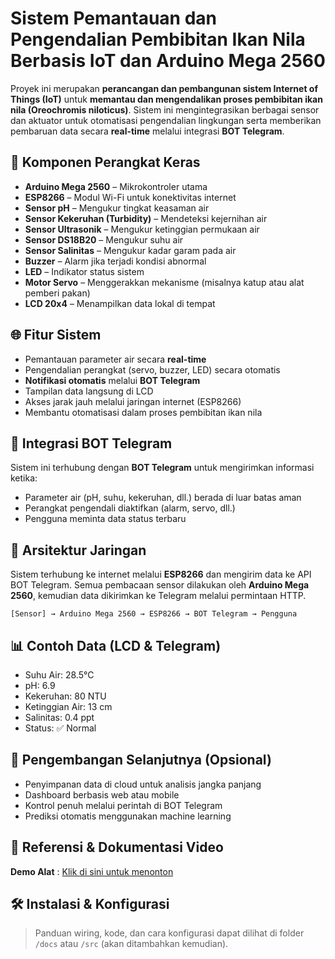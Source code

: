 
# Sistem Pemantauan dan Pengendalian Pembibitan Ikan Nila Berbasis IoT dan Arduino Mega 2560

Proyek ini merupakan **perancangan dan pembangunan sistem Internet of Things (IoT)** untuk **memantau dan mengendalikan proses pembibitan ikan nila (Oreochromis niloticus)**. Sistem ini mengintegrasikan berbagai sensor dan aktuator untuk otomatisasi pengendalian lingkungan serta memberikan pembaruan data secara **real-time** melalui integrasi **BOT Telegram**.

## 🔧 Komponen Perangkat Keras

- **Arduino Mega 2560** – Mikrokontroler utama  
- **ESP8266** – Modul Wi-Fi untuk konektivitas internet  
- **Sensor pH** – Mengukur tingkat keasaman air  
- **Sensor Kekeruhan (Turbidity)** – Mendeteksi kejernihan air  
- **Sensor Ultrasonik** – Mengukur ketinggian permukaan air  
- **Sensor DS18B20** – Mengukur suhu air  
- **Sensor Salinitas** – Mengukur kadar garam pada air  
- **Buzzer** – Alarm jika terjadi kondisi abnormal  
- **LED** – Indikator status sistem  
- **Motor Servo** – Menggerakkan mekanisme (misalnya katup atau alat pemberi pakan)  
- **LCD 20x4** – Menampilkan data lokal di tempat  

## 🌐 Fitur Sistem

- Pemantauan parameter air secara **real-time**  
- Pengendalian perangkat (servo, buzzer, LED) secara otomatis  
- **Notifikasi otomatis** melalui **BOT Telegram**  
- Tampilan data langsung di LCD  
- Akses jarak jauh melalui jaringan internet (ESP8266)  
- Membantu otomatisasi dalam proses pembibitan ikan nila  

## 📲 Integrasi BOT Telegram

Sistem ini terhubung dengan **BOT Telegram** untuk mengirimkan informasi ketika:  

- Parameter air (pH, suhu, kekeruhan, dll.) berada di luar batas aman  
- Perangkat pengendali diaktifkan (alarm, servo, dll.)  
- Pengguna meminta data status terbaru  

## 🔌 Arsitektur Jaringan

Sistem terhubung ke internet melalui **ESP8266** dan mengirim data ke API BOT Telegram. Semua pembacaan sensor dilakukan oleh **Arduino Mega 2560**, kemudian data dikirimkan ke Telegram melalui permintaan HTTP.

```
[Sensor] → Arduino Mega 2560 → ESP8266 → BOT Telegram → Pengguna
```

## 📊 Contoh Data (LCD & Telegram)

- Suhu Air: 28.5°C  
- pH: 6.9  
- Kekeruhan: 80 NTU  
- Ketinggian Air: 13 cm  
- Salinitas: 0.4 ppt  
- Status: ✅ Normal  

## 🚀 Pengembangan Selanjutnya (Opsional)

- Penyimpanan data di cloud untuk analisis jangka panjang  
- Dashboard berbasis web atau mobile  
- Kontrol penuh melalui perintah di BOT Telegram  
- Prediksi otomatis menggunakan machine learning
  
## 🎥 Referensi & Dokumentasi Video

 **Demo Alat** : [Klik di sini untuk menonton](https://drive.google.com/file/d/1BWs9cAS0MUr0V3pRrCKHXJSMx9GZajtf/view?usp=sharing)  

## 🛠️ Instalasi & Konfigurasi

> Panduan wiring, kode, dan cara konfigurasi dapat dilihat di folder `/docs` atau `/src` (akan ditambahkan kemudian).  
